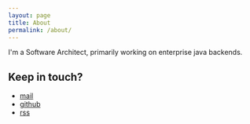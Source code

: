 ```yaml
---
layout: page
title: About
permalink: /about/
---
```


I'm a Software Architect, primarily working on enterprise java backends. 

## Keep in touch?

- [mail](mailto:mirko.caserta@gmail.com)
- [github](https://mcaserta.github.io)
- [rss](https://mcaserta.github.io/feed.xml)